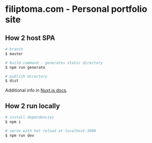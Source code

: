 # filiptoma.com - Personal portfolio site

## How 2 host SPA

```bash
# branch
$ master

# build command - generates static directory
$ npm run generate

# publish directory
$ dist
```
Additional info in [Nuxt.js docs](https://nuxtjs.org/docs/2.x/deployment/netlify-deployment).

## How 2 run locally
```bash
# install dependencies
$ npm i

# serve with hot reload at localhost:3000
$ npm run dev
